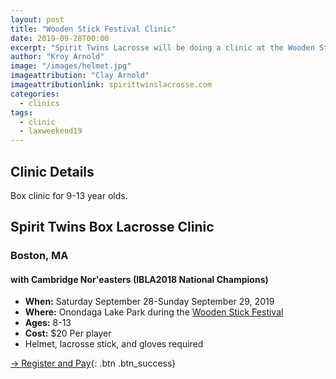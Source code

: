 ```yaml
---
layout: post
title: "Wooden Stick Festival Clinic"
date: 2019-09-28T00:00
excerpt: "Spirit Twins Lacrosse will be doing a clinic at the Wooden Stick Festival"
author: "Kroy Arnold"
image: "/images/helmet.jpg"
imageattribution: "Clay Arnold"
imageattributionlink: spirittwinslacrosse.com
categories:
  - clinics
tags:
  - clinic
  - laxweekend19
---
```


## Clinic Details
Box clinic for 9-13 year olds.

## Spirit Twins Box Lacrosse Clinic
### Boston, MA
#### with Cambridge Nor'easters (IBLA2018 National Champions)

*   **When:** Saturday September 28-Sunday September 29, 2019
*   **Where:** Onondaga Lake Park during the [Wooden Stick Festival](https://indigenousvalues.org/laxweekend19/)
*   **Ages:** 8-13
*   **Cost:** $20 Per player
*   Helmet, lacrosse stick, and gloves required

[→ Register and Pay](/registration/){: .btn .btn_success}
